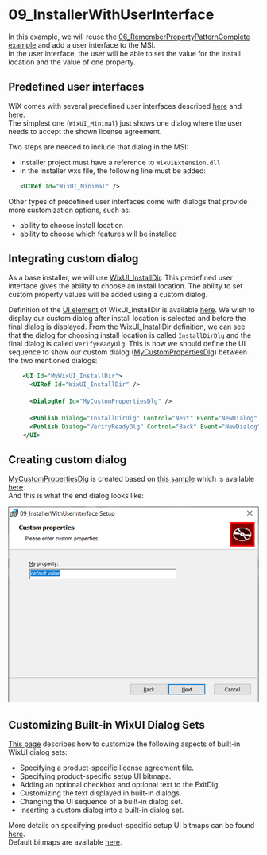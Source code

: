 # 09_InstallerWithUserInterface

In this example, we will reuse the [06_RememberPropertyPatternComplete example](../06_RememberPropertyPatternComplete/) and add a user interface to the MSI.\
In the user interface, the user will be able to set the value for the install location and the value of one property.

## Predefined user interfaces

WiX comes with several predefined user interfaces described [here](https://wixtoolset.org/documentation/manual/v3/wixui/wixui_dialog_library.html) and [here](https://www.firegiant.com/wix/tutorial/user-interface/ui-wizardry/).\
The simplest one (`WixUI_Minimal`) just shows one dialog where the user needs to accept the shown license agreement.

Two steps are needed to include that dialog in the MSI:
- installer project must have a reference to `WixUIExtension.dll`
- in the installer wxs file, the following line must be added:
  ```xml
  <UIRef Id="WixUI_Minimal" />
  ```
Other types of predefined user interfaces come with dialogs that provide more customization options, such as:
- ability to choose install location
- ability to choose which features will be installed

## Integrating custom dialog

As a base installer, we will use [WixUI_InstallDir](https://wixtoolset.org//documentation/manual/v3/wixui/dialog_reference/wixui_installdir.html). This predefined user interface gives the ability to choose an install location. The ability to set custom property values will be added using a custom dialog.

Definition of the [UI element](https://wixtoolset.org/documentation/manual/v3/xsd/wix/ui.html) of WixUI_InstallDir is available [here](https://github.com/wixtoolset/wix3/blob/develop/src/ext/UIExtension/wixlib/WixUI_InstallDir.wxs). We wish to display our custom dialog after install location is selected and before the final dialog is displayed. From the WixUI_InstallDir definition, we can see that the dialog for choosing install location is called `InstallDirDlg` and the final dialog is called `VerifyReadyDlg`. This is how we should define the UI sequence to show our custom dialog ([MyCustomPropertiesDlg](MyCustomPropertiesDlg.wxs)) between the two mentioned dialogs:
```xml
    <UI Id="MyWixUI_InstallDir">
      <UIRef Id="WixUI_InstallDir" />

      <DialogRef Id="MyCustomPropertiesDlg" />

      <Publish Dialog="InstallDirDlg" Control="Next" Event="NewDialog" Value="MyCustomPropertiesDlg" Order="4">WIXUI_DONTVALIDATEPATH OR WIXUI_INSTALLDIR_VALID="1"</Publish>
      <Publish Dialog="VerifyReadyDlg" Control="Back" Event="NewDialog" Value="MyCustomPropertiesDlg" Order="1">1</Publish>
    </UI>
```

## Creating custom dialog

[MyCustomPropertiesDlg](MyCustomPropertiesDlg.wxs) is created based on [this sample](https://www.firegiant.com/system/files/samples/SampleWixUIAddDlg.zip) which is available [here](https://www.firegiant.com/wix/tutorial/user-interface/new-link-in-the-chain/).\
And this is what the end dialog looks like:

<p align="left">
    <img src="../images/MyCustomPropertiesDlg.png" alt="MyCustomPropertiesDlg" style="max-width:100%;">
</p>

## Customizing Built-in WixUI Dialog Sets

[This page](https://github.com/wixtoolset/wix3/blob/develop/src/chm/documents/wixui/WixUI_customizations.html.md) describes how to customize the following aspects of built-in WixUI dialog sets:
- Specifying a product-specific license agreement file.
- Specifying product-specific setup UI bitmaps.
- Adding an optional checkbox and optional text to the ExitDlg.
- Customizing the text displayed in built-in dialogs.
- Changing the UI sequence of a built-in dialog set.
- Inserting a custom dialog into a built-in dialog set.

More details on specifying product-specific setup UI bitmaps can be found [here](https://www.firegiant.com/wix/tutorial/user-interface/ui-wizardry/).\
Default bitmaps are available [here](https://github.com/wixtoolset/wix3/tree/develop/src/ext/UIExtension/wixlib/Bitmaps).